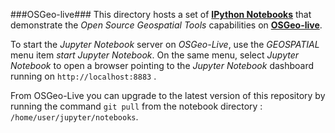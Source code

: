 ###OSGeo-live###
This directory hosts a set of **[IPython Notebooks](http://ipython.org/notebook.html)** that demonstrate the *Open Source Geospatial Tools* capabilities on **[OSGeo-live](http://live.osgeo.org/en/index.html)**.

To start the *Jupyter Notebook* server on *OSGeo-Live*, use the *GEOSPATIAL* menu item *start Jupyter Notebook*. 
On the same menu, select *Jupyter Notebook* to open a browser pointing to the *Jupyter Notebook* dashboard running on ```http://localhost:8883``` .

From OSGeo-Live you can upgrade to the latest version of this repository by running the command ```git pull``` from the notebook directory : ```/home/user/jupyter/notebooks```.
